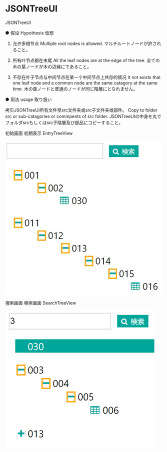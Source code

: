 # JSONTreeUI
JSONTreeUI

● 假设
  Hypothesis
  仮想

1. 允许多根节点
  Multiple root nodes is allowed.
  マルチルートノードが許されること。

2. 所有叶节点都在末尾
  All the leaf nodes are at the edge of the tree.
  全ての木の葉ノードが木の辺縁にであること。

3. 不存在叶子节点与中间节点在某一个中间节点上共存的情况
  It not exists that one leaf node and a common node are the same catagory at the same time.
  木の葉ノードと普通のノードが同じ階層にとなれません。
  
● 用法
  usage
  取り扱い
  
  拷贝JSONTreeUI所有文件至src文件夹或src子文件夹或部件。
  Copy to folder src or sub-catagories or commpents of src folder.
  JSONTreeUIの中身を丸でフォルダsrcもしくはsrc子階層及び部品にコピーすること。
  
初始画面
初期表示
EntryTreeView


![image](https://github.com/NUStri/JSONTreeUI/blob/master/FullTree.jpg?raw=true)

搜索画面
検索画面
SearchTreeView



![image](https://github.com/NUStri/JSONTreeUI/blob/master/SearchTree.png?raw=true)
